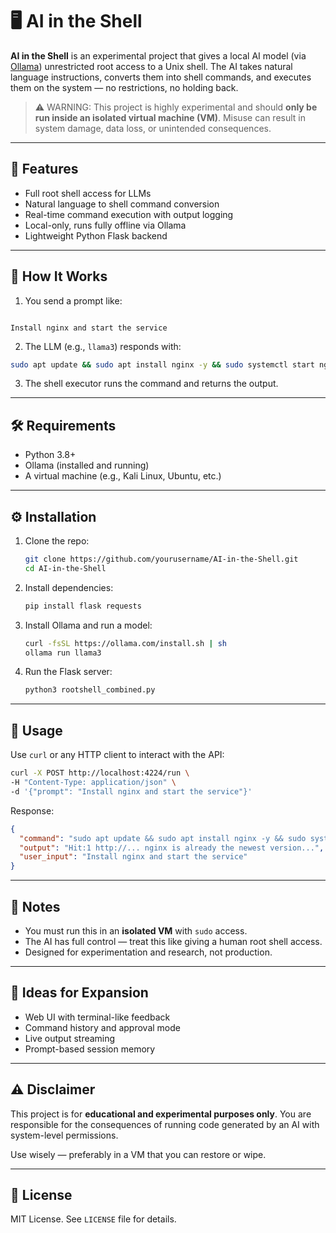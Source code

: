 # 🖥️ AI in the Shell

**AI in the Shell** is an experimental project that gives a local AI model (via [Ollama](https://ollama.com)) unrestricted root access to a Unix shell. The AI takes natural language instructions, converts them into shell commands, and executes them on the system — no restrictions, no holding back.

> ⚠️ WARNING: This project is highly experimental and should **only be run inside an isolated virtual machine (VM)**. Misuse can result in system damage, data loss, or unintended consequences.

---

## 🚀 Features

- Full root shell access for LLMs
- Natural language to shell command conversion
- Real-time command execution with output logging
- Local-only, runs fully offline via Ollama
- Lightweight Python Flask backend

---

## 🧠 How It Works

1. You send a prompt like:
```

Install nginx and start the service

````
2. The LLM (e.g., `llama3`) responds with:
```bash
sudo apt update && sudo apt install nginx -y && sudo systemctl start nginx
````

3. The shell executor runs the command and returns the output.

---

## 🛠️ Requirements

* Python 3.8+
* Ollama (installed and running)
* A virtual machine (e.g., Kali Linux, Ubuntu, etc.)

---

## ⚙️ Installation

1. Clone the repo:

   ```bash
   git clone https://github.com/yourusername/AI-in-the-Shell.git
   cd AI-in-the-Shell
   ```

2. Install dependencies:

   ```bash
   pip install flask requests
   ```

3. Install Ollama and run a model:

   ```bash
   curl -fsSL https://ollama.com/install.sh | sh
   ollama run llama3
   ```

4. Run the Flask server:

   ```bash
   python3 rootshell_combined.py
   ```

---

## 📡 Usage

Use `curl` or any HTTP client to interact with the API:

```bash
curl -X POST http://localhost:4224/run \
-H "Content-Type: application/json" \
-d '{"prompt": "Install nginx and start the service"}'
```

Response:

```json
{
  "command": "sudo apt update && sudo apt install nginx -y && sudo systemctl start nginx",
  "output": "Hit:1 http://... nginx is already the newest version...",
  "user_input": "Install nginx and start the service"
}
```

---

## 📌 Notes

* You must run this in an **isolated VM** with `sudo` access.
* The AI has full control — treat this like giving a human root shell access.
* Designed for experimentation and research, not production.

---

## 🧪 Ideas for Expansion

* Web UI with terminal-like feedback
* Command history and approval mode
* Live output streaming
* Prompt-based session memory

---

## ⚠️ Disclaimer

This project is for **educational and experimental purposes only**. You are responsible for the consequences of running code generated by an AI with system-level permissions.

Use wisely — preferably in a VM that you can restore or wipe.

---

## 📄 License

MIT License. See `LICENSE` file for details.

